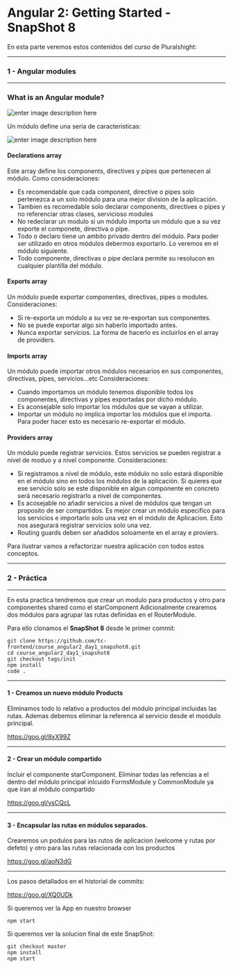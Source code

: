 Angular 2: Getting Started - SnapShot 8
===================
En esta parte veremos estos contenidos del curso de Pluralshight:

----------

### 1 - Angular modules

----------

### What is an Angular module?

![enter image description here](https://i.imgur.com/KCoKCeN.png)

Un módulo define una seria de caracteristicas:

![enter image description here](https://i.imgur.com/NEtkKbT.png)

#### Declarations array
Este array define los components, directives y pipes que pertenecen al módulo. Como consideraciones:

- Es recomendable que cada component, directive o pipes solo pertenezca a un solo módulo para una mejor division de la aplicación.
- Tambien es recomedable solo declarar components, directives o pipes y no referenciar otras clases, servicioso modules
- No redeclarar un modulo si un módulo importa un módulo que a su vez exporte el componete, directiva o pipe.
- Todo o declaro tiene un ambito privado dentro del módulo. Para poder ser utilizado en otros módulos debermos exportarlo. Lo veremos en el módulo siguiente.
- Todo componente, directivas o pipe declara permite su resolucon en cualquier plantilla del módulo. 

#### Exports array
Un módulo puede exportar componentes, directivas, pipes o modules. Consideraciones:

- Si re-exporta un módulo a su vez se re-exportan sus componentes.
- No se puede exportar algo sin haberlo importado antes.
- Nunca exportar servicios. La forma de hacerlo es incluirlos en el array de providers.

#### Imports array
Un módulo puede importar otros módulos necesarios en sus componentes, directivas, pipes, servicios...etc Consideraciones:

- Cuando importamos un módulo tenemos disponible todos los componentes, directivas y pipes exportadas por dicho módulo.
- Es aconsejable solo importar los módulos que se vayan a utilizar.
- Importar un módulo no implica importar los módulos que el importa. Para poder hacer esto es necesario re-exportar el módulo.

#### Providers array

Un módulo puede registrar servicios. Estos servicios se pueden registrar a nivel de moduo y a nivel componente. Consideraciones:

- Si registramos a nivel de módulo, este módulo no solo estará disponible en el módulo sino en todos los módulos de la aplicación. Si quieres que ese servicio solo se este disponible en algun componente en concreto será necesario registrarlo a nivel de componentes.
- Es acosejable no añadir servicios a nivel de módulos que tengan un proposito de ser compartidos. Es mejor crear un módulo especifico para los servicios e importarlo solo una vez en el módulo de Aplicacion. Esto nos asegurará registrar servicios solo una vez.
- Routing guards deben ser añadidos soloamente en el array e proviers.

Para ilustrar vamos a refactorizar nuestra aplicación con todos estos conceptos.


----------
### 2 - Práctica
----------

En esta practica tendremos que crear un modulo para productos y otro para componentes shared como el starComponent
Adicionalmente crearemos dos módulos para agrupar las rutas definidas en el RouterModule.


Para ello clonamos el **SnapShot 8** desde le primer commit:

    git clone https://github.com/tc-frontend/course_angular2_day1_snapshot8.git
    cd course_angular2_day1_snapshot8
    git checkout tags/init
    npm install
    code .

----------

#### 1 - Creamos un nuevo módulo Products

Eliminamos todo lo relativo a productos del módulo principal incluidas las rutas. Ademas debemos eliminar la referenca al servicio desde el moódulo principal.

https://goo.gl/8xX99Z

----------

#### 2 - Crear un módulo compartido

Incluir el componente starComponent. Eliminar todas las refencias a el dentro del módulo principal inlcuido FormsModule y CommonModule ya que iran al módulo compartido

https://goo.gl/ysCQcL

----------

#### 3 - Encapsular las rutas en módulos separados.

Crearemos un podulos para las rutos de aplicacion (welcome y rutas por defeto) y otro para las rutas relacionada con los productos 

https://goo.gl/aoN3dG

----------

 
Los pasos detallados en el historial de commits:

https://goo.gl/XQ0UDk 
  
Si queremos ver la App en nuestro browser

    npm start

Si queremos ver la solucion final de este SnapShot:

    git checkout master
    npm install
    npm start



